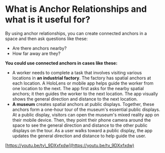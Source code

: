 # What is Anchor Relationships and what is it useful for?

By using anchor relationships, you can create connected anchors in a space and then ask questions like these:

* Are there anchors nearby?
* How far away are they?

**You could use connected anchors in cases like these:**

* A worker needs to complete a task that involves visiting various locations in **an industrial factory**. The factory has spatial anchors at each location. A HoloLens or mobile app helps guide the worker from one location to the next. The app first asks for the nearby spatial anchors; it then guides the worker to the next location. The app visually shows the general direction and distance to the next location.
* **A museum** creates spatial anchors at public displays. Together, these anchors form a one-hour tour of the museum's essential public displays. At a public display, visitors can open the museum's mixed reality app on their mobile device. Then, they point their phone camera around the space to see the general direction and distance to the other public displays on the tour. As a user walks toward a public display, the app updates the general direction and distance to help guide the user.

[https://youtu.be/tv\_9DXxfxdw](https://youtu.be/tv_9DXxfxdw)

